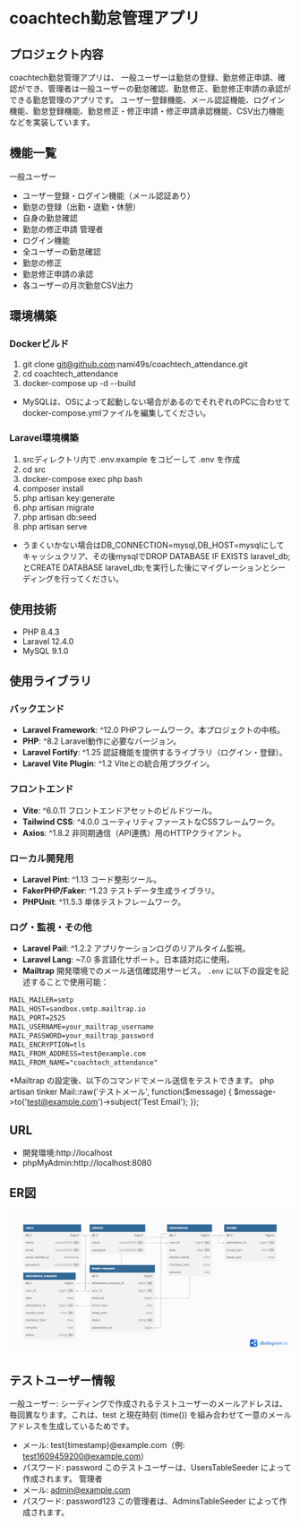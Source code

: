 # coachtech勤怠管理アプリ

## プロジェクト内容
coachtech勤怠管理アプリは、
一般ユーザーは勤怠の登録、勤怠修正申請、確認ができ、管理者は一般ユーザーの勤怠確認、勤怠修正、勤怠修正申請の承認ができる勤怠管理のアプリです。
ユーザー登録機能、メール認証機能、ログイン機能、勤怠登録機能、勤怠修正・修正申請・修正申請承認機能、CSV出力機能などを実装しています。

## 機能一覧
一般ユーザー
- ユーザー登録・ログイン機能（メール認証あり）
- 勤怠の登録（出勤・退勤・休憩）
- 自身の勤怠確認
- 勤怠の修正申請
管理者
- ログイン機能
- 全ユーザーの勤怠確認
- 勤怠の修正
- 勤怠修正申請の承認
- 各ユーザーの月次勤怠CSV出力

## 環境構築
### Dockerビルド
1. git clone git@github.com:nami49s/coachtech_attendance.git
2. cd coachtech_attendance
3. docker-compose up -d --build
* MySQLは、OSによって起動しない場合があるのでそれぞれのPCに合わせてdocker-compose.ymlファイルを編集してください。

### Laravel環境構築
1. srcディレクトリ内で .env.example をコピーして .env を作成
2. cd src
3. docker-compose exec php bash
4. composer install
5. php artisan key:generate
6. php artisan migrate
7. php artisan db:seed
8. php artisan serve
* うまくいかない場合はDB_CONNECTION=mysql,DB_HOST=mysqlにしてキャッシュクリア、その後mysqlでDROP DATABASE IF EXISTS laravel_db;とCREATE DATABASE laravel_db;を実行した後にマイグレーションとシーディングを行ってください。

## 使用技術
* PHP 8.4.3
* Laravel 12.4.0
* MySQL 9.1.0

## 使用ライブラリ

### バックエンド
- **Laravel Framework**: ^12.0
  PHPフレームワーク。本プロジェクトの中核。
- **PHP**: ^8.2
  Laravel動作に必要なバージョン。
- **Laravel Fortify**: ^1.25
  認証機能を提供するライブラリ（ログイン・登録）。
- **Laravel Vite Plugin**: ^1.2
  Viteとの統合用プラグイン。

### フロントエンド
- **Vite**: ^6.0.11
  フロントエンドアセットのビルドツール。
- **Tailwind CSS**: ^4.0.0
  ユーティリティファーストなCSSフレームワーク。
- **Axios**: ^1.8.2
  非同期通信（API連携）用のHTTPクライアント。

### ローカル開発用
- **Laravel Pint**: ^1.13
  コード整形ツール。
- **FakerPHP/Faker**: ^1.23
  テストデータ生成ライブラリ。
- **PHPUnit**: ^11.5.3
  単体テストフレームワーク。

### ログ・監視・その他
- **Laravel Pail**: ^1.2.2
  アプリケーションログのリアルタイム監視。
- **Laravel Lang**: ~7.0
  多言語化サポート。日本語対応に使用。
- **Mailtrap**
  開発環境でのメール送信確認用サービス。
  `.env` に以下の設定を記述することで使用可能：
```dotenv
MAIL_MAILER=smtp
MAIL_HOST=sandbox.smtp.mailtrap.io
MAIL_PORT=2525
MAIL_USERNAME=your_mailtrap_username
MAIL_PASSWORD=your_mailtrap_password
MAIL_ENCRYPTION=tls
MAIL_FROM_ADDRESS=test@example.com
MAIL_FROM_NAME="coachtech_attendance"
```

*Mailtrap の設定後、以下のコマンドでメール送信をテストできます。 php artisan tinker Mail::raw('テストメール', function($message) { $message->to('test@example.com')->subject('Test Email'); });


## URL
* 開発環境:http://localhost
* phpMyAdmin:http://localhost:8080

## ER図　　
![ER図](src/public/images/attendance.png)

## テストユーザー情報
一般ユーザー: シーディングで作成されるテストユーザーのメールアドレスは、毎回異なります。これは、test と現在時刻 (time()) を組み合わせて一意のメールアドレスを生成しているためです。
* メール: test{timestamp}@example.com（例: test1609459200@example.com）
* パスワード: password
このテストユーザーは、UsersTableSeeder によって作成されます。
管理者
* メール: admin@example.com
* パスワード: password123
この管理者は、AdminsTableSeeder によって作成されます。

